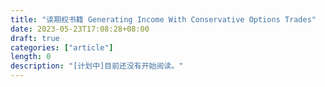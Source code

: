 ```yaml
---
title: "读期权书籍 Generating Income With Conservative Options Trades"
date: 2023-05-23T17:08:28+08:00
draft: true
categories: ["article"]
length: 0
description: "[计划中]目前还没有开始阅读。"
---
```


